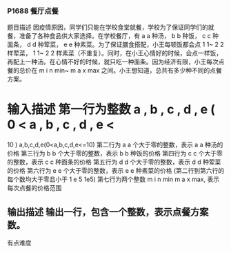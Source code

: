 ### P1688 餐厅点餐
题目描述
因疫情原因，同学们只能在学校食堂就餐，学校为了保证同学们的就餐，准备了各种食品供大家选择。在学校餐厅，有
a
a 种汤，
b
b 种饭，
c
c 种面条，
d
d 种荤菜，
e
e 种素菜。为了保证膳食搭配，小王每顿饭都会点
1
1~
2
2 样荤菜，
1
1~
2
2 样素菜（不重复）。同时，在小王心情好的时候，会点一样饭，再配上一种汤。在心情不好的时候，就只吃一种面条。因为经济有限，小王每次点餐的总价在 
m
i
n
min~
m
a
x
max 之间。小王想知道，总共有多少种不同的点餐方案。

输入描述
第一行为整数
a
,
b
,
c
,
d
,
e
(
0
<
a
,
b
,
c
,
d
,
e
<
=
10
)
a,b,c,d,e(0<a,b,c,d,e<=10)
第二行为
a
a 个大于零的整数，表示
a
a 种汤的价格
第三行为
b
b 个大于零的整数，表示
b
b 种饭的价格
第四行为
c
c 个大于零的整数，表示
c
c 种面条的价格
第五行为
d
d 个大于零的整数，表示
d
d 种荤菜的价格
第六行为
e
e 个大于零的整数，表示
e
e 种素菜的价格
(第二行到第六行的每个数均大于零且小于
1
e
5
1e5)
第七行为两个整数
m
i
n
min 
m
a
x
max, 表示每次点餐的价格范围

输出描述
输出一行，包含一个整数，表示点餐方案数。
---
有点难度